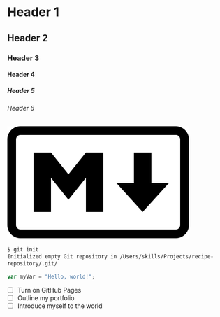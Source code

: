 # Header 1
## Header 2
### Header 3
#### Header 4
##### Header 5
###### Header 6


![Markdown logo](https://github.com/dcurtis/markdown-mark/blob/master/svg/markdown-mark.svg)


```
$ git init
Initialized empty Git repository in /Users/skills/Projects/recipe-repository/.git/
```

``` javascript
var myVar = "Hello, world!";
```


- [ ] Turn on GitHub Pages
- [ ] Outline my portfolio
- [ ] Introduce myself to the world
